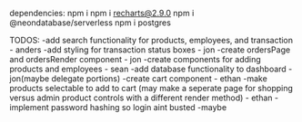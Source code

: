 dependencies: 
npm i
npm i recharts@2.9.0
npm i @neondatabase/serverless
npm i postgres

TODOS: 
-add search functionality for products, employees, and transaction - anders
-add styling for transaction status boxes - jon
-create ordersPage and ordersRender component - jon
-create components for adding products and employees - sean
-add database functionality to dashboard - jon(maybe delegate portions)
-create cart component - ethan
-make products selectable to add to cart (may make a seperate page for shopping versus admin product controls with a different render method) - ethan
-implement password hashing so login aint busted -maybe



